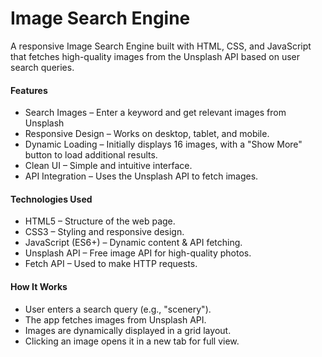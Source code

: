 # Image Search Engine
A responsive Image Search Engine built with HTML, CSS, and JavaScript that fetches high-quality images from the Unsplash API based on user search queries.

#### Features
* Search Images – Enter a keyword and get relevant images from Unsplash
* Responsive Design – Works on desktop, tablet, and mobile.
* Dynamic Loading – Initially displays 16 images, with a "Show More" button to load additional results.
* Clean UI – Simple and intuitive interface.
* API Integration – Uses the Unsplash API to fetch images.

#### Technologies Used
* HTML5 – Structure of the web page.
* CSS3 – Styling and responsive design.
* JavaScript (ES6+) – Dynamic content & API fetching.
* Unsplash API – Free image API for high-quality photos.
* Fetch API – Used to make HTTP requests.

#### How It Works
* User enters a search query (e.g., "scenery").
* The app fetches images from Unsplash API.
* Images are dynamically displayed in a grid layout.
* Clicking an image opens it in a new tab for full view.
